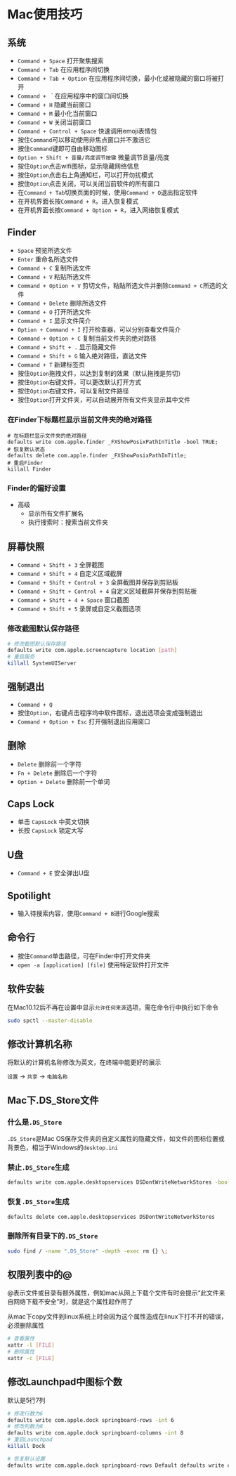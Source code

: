 # Mac使用技巧

## 系统

- `Command + Space` 打开聚焦搜索
- `Command + Tab` 在应用程序间切换
- `Command + Tab + Option` 在应用程序间切换，最小化或被隐藏的窗口将被打开
- `Command + ` ` 在应用程序中的窗口间切换
- `Command + H` 隐藏当前窗口
- `Command + M` 最小化当前窗口
- `Command + W` 关闭当前窗口
- `Command + Control + Space` 快速调用emoji表情包
- 按住`Command`可以移动使用非焦点窗口并不激活它
- 按住`Command`键即可自由移动图标
- `Option + Shift + 音量/亮度调节按键` 微量调节音量/亮度
- 按住`Option`点击wifi图标，显示隐藏网络信息
- 按住`Option`点击右上角通知栏，可以打开勿扰模式
- 按住`Option`点击关闭，可以关闭当前软件的所有窗口
- 在`Command + Tab`切换页面的时候，使用`Command + Q`退出指定软件
- 在开机界面长按`Command + R`，进入恢复模式
- 在开机界面长按`Command + Option + R`，进入网络恢复模式

## Finder

- `Space` 预览所选文件
- `Enter` 重命名所选文件
- `Command + C` 复制所选文件
- `Command + V` 粘贴所选文件
- `Command + Option + V` 剪切文件，粘贴所选文件并删除`Command + C`所选的文件
- `Command + Delete` 删除所选文件
- `Command + O` 打开所选文件
- `Command + I` 显示文件简介
- `Option + Command + I` 打开检查器，可以分别查看文件简介
- `Command + Option + C` 复制当前文件夹的绝对路径
- `Command + Shift + .` 显示隐藏文件
- `Command + Shift + G` 输入绝对路径，直达文件
- `Command + T` 新建标签页
- 按住`Option`拖拽文件，以达到复制的效果（默认拖拽是剪切）
- 按住`Option`右键文件，可以更改默认打开方式
- 按住`Option`右键文件，可以复制文件路径
- 按住`Option`打开文件夹，可以自动展开所有文件夹显示其中文件

### 在Finder下标题栏显示当前文件夹的绝对路径

```text
# 在标题栏显示文件夹的绝对路径
defaults write com.apple.finder _FXShowPosixPathInTitle -bool TRUE;
# 恢复默认状态
defaults delete com.apple.finder _FXShowPosixPathInTitle;
# 重启Finder
killall Finder
```

### Finder的偏好设置

- 高级
  - 显示所有文件扩展名
  - 执行搜索时：搜索当前文件夹

## 屏幕快照

- `Command + Shift + 3` 全屏截图
- `Command + Shift + 4` 自定义区域截屏
- `Command + Shift + Control + 3` 全屏截图并保存到剪贴板
- `Command + Shift + Control + 4` 自定义区域截屏并保存到剪贴板
- `Command + Shift + 4 + Space` 窗口截图
- `Command + Shift + 5`  录屏或自定义截图选项

### 修改截图默认保存路径

```bash
# 修改截图默认保存路径
defaults write com.apple.screencapture location [path]
# 重启服务
killall SystemUIServer
```

## 强制退出

- `Command + Q`
- 按住`Option`，右键点击程序坞中软件图标，退出选项会变成强制退出
- `Command + Option + Esc` 打开强制退出应用窗口

## 删除

- `Delete` 删除前一个字符
- `Fn + Delete` 删除后一个字符
- `Option + Delete` 删除前一个单词

## Caps Lock

- 单击 `CapsLock` 中英文切换
- 长按 `CapsLock` 锁定大写

## U盘

- `Command + E` 安全弹出U盘

## Spotilight

- 输入待搜索内容，使用`Command + B`进行Google搜索

## 命令行

- 按住`Command`单击路径，可在Finder中打开文件夹
- `open -a [application] [file]` 使用特定软件打开文件

## 软件安装

在Mac10.12后不再在设置中显示`允许任何来源`选项，需在命令行中执行如下命令

```bash
sudo spctl --master-disable
```

## 修改计算机名称

将默认的计算机名称修改为英文，在终端中能更好的展示

`设置` -> `共享` -> `电脑名称`

## Mac下.DS_Store文件

### 什么是`.DS_Store`

`.DS_Store`是Mac OS保存文件夹的自定义属性的隐藏文件，如文件的图标位置或背景色，相当于Windows的`desktop.ini`

### 禁止`.DS_Store`生成

```bash
defaults write com.apple.desktopservices DSDontWriteNetworkStores -bool TRUE
```

### 恢复`.DS_Store`生成

```bash
defaults delete com.apple.desktopservices DSDontWriteNetworkStores
```

### 删除所有目录下的`.DS_Store`

```bash
sudo find / -name ".DS_Store" -depth -exec rm {} \;
```

## 权限列表中的@

@表示文件或目录有额外属性，例如mac从网上下载个文件有时会提示“此文件来自网络下载不安全”时，就是这个属性起作用了

从mac下copy文件到linux系统上时会因为这个属性造成在linux下打不开的错误，必须删除属性

```bash
# 查看属性
xattr -l [FILE]
# 删除属性
xattr -c [FILE]
```

## 修改Launchpad中图标个数

默认是5行7列

```bash
# 修改行数为6
defaults write com.apple.dock springboard-rows -int 6
# 修改列数为8
defaults write com.apple.dock springboard-columns -int 8
# 重启Launchpad
killall Dock
```

```bash
# 恢复默认设置
defaults write com.apple.dock springboard-rows Default defaults write com.apple.dock springboard-columns Default killall Dock
```
